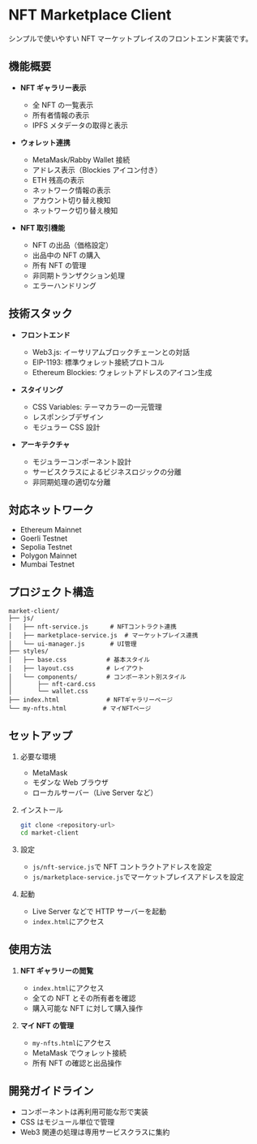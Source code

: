 # NFT Marketplace Client

シンプルで使いやすい NFT マーケットプレイスのフロントエンド実装です。

## 機能概要

- **NFT ギャラリー表示**

  - 全 NFT の一覧表示
  - 所有者情報の表示
  - IPFS メタデータの取得と表示

- **ウォレット連携**

  - MetaMask/Rabby Wallet 接続
  - アドレス表示（Blockies アイコン付き）
  - ETH 残高の表示
  - ネットワーク情報の表示
  - アカウント切り替え検知
  - ネットワーク切り替え検知

- **NFT 取引機能**
  - NFT の出品（価格設定）
  - 出品中の NFT の購入
  - 所有 NFT の管理
  - 非同期トランザクション処理
  - エラーハンドリング

## 技術スタック

- **フロントエンド**

  - Web3.js: イーサリアムブロックチェーンとの対話
  - EIP-1193: 標準ウォレット接続プロトコル
  - Ethereum Blockies: ウォレットアドレスのアイコン生成

- **スタイリング**

  - CSS Variables: テーマカラーの一元管理
  - レスポンシブデザイン
  - モジュラー CSS 設計

- **アーキテクチャ**
  - モジュラーコンポーネント設計
  - サービスクラスによるビジネスロジックの分離
  - 非同期処理の適切な分離

## 対応ネットワーク

- Ethereum Mainnet
- Goerli Testnet
- Sepolia Testnet
- Polygon Mainnet
- Mumbai Testnet

## プロジェクト構造

```
market-client/
├── js/
│   ├── nft-service.js      # NFTコントラクト連携
│   ├── marketplace-service.js  # マーケットプレイス連携
│   └── ui-manager.js       # UI管理
├── styles/
│   ├── base.css           # 基本スタイル
│   ├── layout.css         # レイアウト
│   └── components/        # コンポーネント別スタイル
│       ├── nft-card.css
│       └── wallet.css
├── index.html             # NFTギャラリーページ
└── my-nfts.html          # マイNFTページ
```

## セットアップ

1. 必要な環境

   - MetaMask
   - モダンな Web ブラウザ
   - ローカルサーバー（Live Server など）

2. インストール

   ```bash
   git clone <repository-url>
   cd market-client
   ```

3. 設定

   - `js/nft-service.js`で NFT コントラクトアドレスを設定
   - `js/marketplace-service.js`でマーケットプレイスアドレスを設定

4. 起動
   - Live Server などで HTTP サーバーを起動
   - `index.html`にアクセス

## 使用方法

1. **NFT ギャラリーの閲覧**

   - `index.html`にアクセス
   - 全ての NFT とその所有者を確認
   - 購入可能な NFT に対して購入操作

2. **マイ NFT の管理**
   - `my-nfts.html`にアクセス
   - MetaMask でウォレット接続
   - 所有 NFT の確認と出品操作

## 開発ガイドライン

- コンポーネントは再利用可能な形で実装
- CSS はモジュール単位で管理
- Web3 関連の処理は専用サービスクラスに集約
